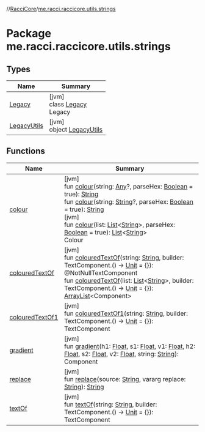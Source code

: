 //[RacciCore](../../index.md)/[me.racci.raccicore.utils.strings](index.md)

# Package me.racci.raccicore.utils.strings

## Types

| Name | Summary |
|---|---|
| [Legacy](-legacy/index.md) | [jvm]<br>class [Legacy](-legacy/index.md)<br>Legacy |
| [LegacyUtils](-legacy-utils/index.md) | [jvm]<br>object [LegacyUtils](-legacy-utils/index.md) |

## Functions

| Name | Summary |
|---|---|
| [colour](colour.md) | [jvm]<br>fun [colour](colour.md)(string: [Any](https://kotlinlang.org/api/latest/jvm/stdlib/kotlin/-any/index.html)?, parseHex: [Boolean](https://kotlinlang.org/api/latest/jvm/stdlib/kotlin/-boolean/index.html) = true): [String](https://kotlinlang.org/api/latest/jvm/stdlib/kotlin/-string/index.html)<br>fun [colour](colour.md)(string: [String](https://kotlinlang.org/api/latest/jvm/stdlib/kotlin/-string/index.html)?, parseHex: [Boolean](https://kotlinlang.org/api/latest/jvm/stdlib/kotlin/-boolean/index.html) = true): [String](https://kotlinlang.org/api/latest/jvm/stdlib/kotlin/-string/index.html)<br>[jvm]<br>fun [colour](colour.md)(list: [List](https://kotlinlang.org/api/latest/jvm/stdlib/kotlin.collections/-list/index.html)&lt;[String](https://kotlinlang.org/api/latest/jvm/stdlib/kotlin/-string/index.html)&gt;, parseHex: [Boolean](https://kotlinlang.org/api/latest/jvm/stdlib/kotlin/-boolean/index.html) = true): [List](https://kotlinlang.org/api/latest/jvm/stdlib/kotlin.collections/-list/index.html)&lt;[String](https://kotlinlang.org/api/latest/jvm/stdlib/kotlin/-string/index.html)&gt;<br>Colour |
| [colouredTextOf](coloured-text-of.md) | [jvm]<br>fun [colouredTextOf](coloured-text-of.md)(string: [String](https://kotlinlang.org/api/latest/jvm/stdlib/kotlin/-string/index.html), builder: TextComponent.() -&gt; [Unit](https://kotlinlang.org/api/latest/jvm/stdlib/kotlin/-unit/index.html) = {}): @NotNullTextComponent<br>fun [colouredTextOf](coloured-text-of.md)(list: [List](https://kotlinlang.org/api/latest/jvm/stdlib/kotlin.collections/-list/index.html)&lt;[String](https://kotlinlang.org/api/latest/jvm/stdlib/kotlin/-string/index.html)&gt;, builder: TextComponent.() -&gt; [Unit](https://kotlinlang.org/api/latest/jvm/stdlib/kotlin/-unit/index.html) = {}): [ArrayList](https://docs.oracle.com/javase/8/docs/api/java/util/ArrayList.html)&lt;Component&gt; |
| [colouredTextOf1](coloured-text-of1.md) | [jvm]<br>fun [colouredTextOf1](coloured-text-of1.md)(string: [String](https://kotlinlang.org/api/latest/jvm/stdlib/kotlin/-string/index.html), builder: TextComponent.() -&gt; [Unit](https://kotlinlang.org/api/latest/jvm/stdlib/kotlin/-unit/index.html) = {}): TextComponent |
| [gradient](gradient.md) | [jvm]<br>fun [gradient](gradient.md)(h1: [Float](https://kotlinlang.org/api/latest/jvm/stdlib/kotlin/-float/index.html), s1: [Float](https://kotlinlang.org/api/latest/jvm/stdlib/kotlin/-float/index.html), v1: [Float](https://kotlinlang.org/api/latest/jvm/stdlib/kotlin/-float/index.html), h2: [Float](https://kotlinlang.org/api/latest/jvm/stdlib/kotlin/-float/index.html), s2: [Float](https://kotlinlang.org/api/latest/jvm/stdlib/kotlin/-float/index.html), v2: [Float](https://kotlinlang.org/api/latest/jvm/stdlib/kotlin/-float/index.html), string: [String](https://kotlinlang.org/api/latest/jvm/stdlib/kotlin/-string/index.html)): Component |
| [replace](replace.md) | [jvm]<br>fun [replace](replace.md)(source: [String](https://kotlinlang.org/api/latest/jvm/stdlib/kotlin/-string/index.html), vararg replace: [String](https://kotlinlang.org/api/latest/jvm/stdlib/kotlin/-string/index.html)): [String](https://kotlinlang.org/api/latest/jvm/stdlib/kotlin/-string/index.html) |
| [textOf](text-of.md) | [jvm]<br>fun [textOf](text-of.md)(string: [String](https://kotlinlang.org/api/latest/jvm/stdlib/kotlin/-string/index.html), builder: TextComponent.() -&gt; [Unit](https://kotlinlang.org/api/latest/jvm/stdlib/kotlin/-unit/index.html) = {}): TextComponent |
